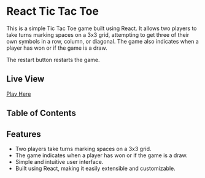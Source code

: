# React Tic Tac Toe

This is a simple Tic Tac Toe game built using React. It allows two players to take turns marking spaces on a 3x3 grid, attempting to get three of their own symbols in a row, column, or diagonal. The game also indicates when a player has won or if the game is a draw.

The restart button restarts the game.

## Live View
[Play Here](https://hidoreen.github.io/tic-tac-toe/)

## Table of Contents

## Features

- Two players take turns marking spaces on a 3x3 grid.
- The game indicates when a player has won or if the game is a draw.
- Simple and intuitive user interface.
- Built using React, making it easily extensible and customizable.
